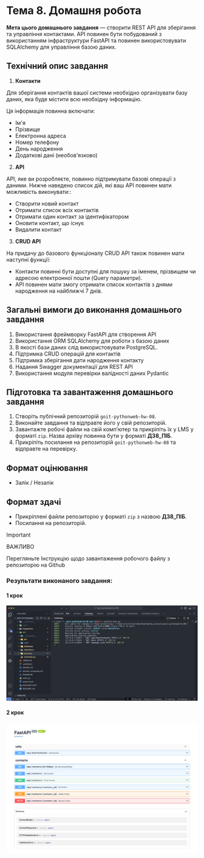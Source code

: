 # Тема 8. Домашня робота

**Мета цього домашнього завдання** — створити REST API для зберігання та
управління контактами. API повинен бути побудований з використанням
інфраструктури FastAPI та повинен використовувати SQLAlchemy для управління
базою даних.

## Технічний опис завдання

1. **Контакти**

Для зберігання контактів вашої системи необхідно організувати базу даних, яка
буде містити всю необхідну інформацію.

Ця інформація повинна включати:

- Ім'я
- Прізвище
- Електронна адреса
- Номер телефону
- День народження
- Додаткові дані (необов'язково)

2. **API**

API, яке ви розробляєте, повинно підтримувати базові операції з даними. Нижче
наведено список дій, які ваш API повинен мати можливість виконувати::

- Створити новий контакт
- Отримати список всіх контактів
- Отримати один контакт за ідентифікатором
- Оновити контакт, що існує
- Видалити контакт

3. **CRUD API**

На придачу до базового функціоналу CRUD API також повинен мати наступні функції:

- Контакти повинні бути доступні для пошуку за іменем, прізвищем чи адресою
  електронної пошти (Query параметри).
- API повинен мати змогу отримати список контактів з днями народження на
  найближчі 7 днів.

## Загальні вимоги до виконання домашнього завдання

1. Використання фреймворку FastAPI для створення API
2. Використання ORM SQLAlchemy для роботи з базою даних
3. В якості бази даних слід використовувати PostgreSQL.
4. Підтримка CRUD операцій для контактів
5. Підтримка зберігання дати народження контакту
6. Надання Swagger документації для REST API
7. Використання модуля перевірки валідності даних Pydantic

## Підготовка та завантаження домашнього завдання

1. Створіть публічний репозиторій `goit-pythonweb-hw-08`.
2. Виконайте завдання та відправте його у свій репозиторій.
3. Завантажте робочі файли на свій комп’ютер та прикріпіть їх у LMS у форматі
   `zip`. Назва архіву повинна бути у форматі **ДЗ8_ПІБ**.
4. Прикріпіть посилання на репозиторій `goit-pythonweb-hw-08` та відправте на
   перевірку.

## Формат оцінювання

- Залік / Незалік

## Формат здачі

- Прикріплені файли репозиторію у форматі `zip` з назвою **ДЗ8_ПІБ**.
- Посилання на репозиторій.

> [!IMPORTANT]
>
> ВАЖЛИВО
>
> Перегляньте Інструкцію щодо завантаження робочого файлу з репозиторію на
> Github

### Результати виконаного завдання:

#### 1 крок

![Results](./assets/print_screen_01.png)

#### 2 крок

![Results](./assets/print_screen_02.png)
